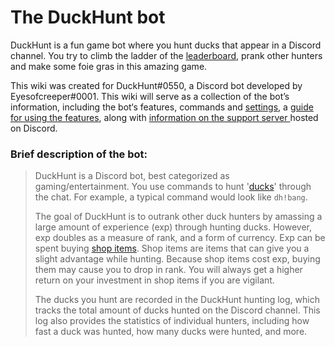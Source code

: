 # The DuckHunt bot

DuckHunt is a fun game bot where you hunt ducks that appear in a Discord channel. You try to climb the ladder of the [leaderboard](players-guide/levels-and-experience.md), prank other hunters and make some foie gras in this amazing game. 

This wiki was created for DuckHunt\#0550, a Discord bot developed by Eyesofcreeper\#0001. This wiki will serve as a collection of the bot’s information, including the bot‘s features, commands and [settings](bot-administration/edit-settings-settings-list.md), a [guide for using the features](bot-administration/admin-quickstart.md), along with [information on the support server ](support-server/how-to-join.md)hosted on Discord. 

### Brief description of the bot:

> DuckHunt is a Discord bot, best categorized as gaming/entertainment. You use commands to hunt '[ducks](players-guide/types-of-ducks.md)' through the chat. For example, a typical command would look like `dh!bang`.  
>   
> The goal of DuckHunt is to outrank other duck hunters by amassing a large amount of experience \(exp\) through hunting ducks. However, exp doubles as a measure of rank, and a form of currency. Exp can be spent buying [shop items](players-guide/store-items.md). Shop items are items that can give you a slight advantage while hunting. Because shop items cost exp, buying them may cause you to drop in rank. You will always get a higher return on your investment in shop items if you are vigilant.   
>   
> The ducks you hunt are recorded in the DuckHunt hunting log, which tracks the total amount of ducks hunted on the Discord channel. This log also provides the statistics of individual hunters, including how fast a duck was hunted, how many ducks were hunted, and more.


